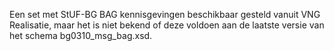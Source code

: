 Een set met StUF-BG BAG kennisgevingen beschikbaar gesteld vanuit VNG Realisatie, maar het is niet bekend of deze voldoen aan de laatste versie van het schema bg0310_msg_bag.xsd.
